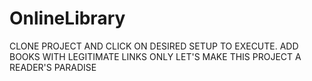 # OnlineLibrary

CLONE PROJECT AND CLICK ON DESIRED SETUP TO EXECUTE.
ADD BOOKS WITH LEGITIMATE LINKS ONLY
LET'S MAKE THIS PROJECT A READER'S PARADISE
